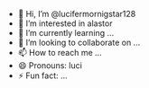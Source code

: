 - 👋 Hi, I’m @lucifermornigstar128
- 👀 I’m interested in alastor
- 🌱 I’m currently learning ...
- 💞️ I’m looking to collaborate on ...
- 📫 How to reach me ...
- 😄 Pronouns: luci
- ⚡ Fun fact: ...

<!---
lucifermornigstar128/lucifermornigstar128 is a ✨ special ✨ repository because its `README.md` (this file) appears on your GitHub profile.
You can click the Preview link to take a look at your changes.
--->
